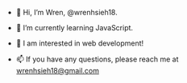 - 👋 Hi, I’m Wren, @wrenhsieh18.
- 🌱 I’m currently learning JavaScript.
- 🚀 I am interested in web development!

- 📫 If you have any questions, please reach me at wrenhsieh18@gmail.com
